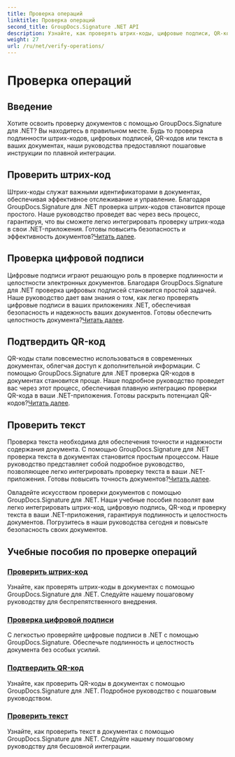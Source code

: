 ```yaml
---
title: Проверка операций
linktitle: Проверка операций
second_title: GroupDocs.Signature .NET API
description: Узнайте, как проверять штрих-коды, цифровые подписи, QR-коды и текст в документах с помощью GroupDocs.Signature .NET. Пошаговые руководства для плавной интеграции.
weight: 27
url: /ru/net/verify-operations/
---
```


# Проверка операций

## Введение

Хотите освоить проверку документов с помощью GroupDocs.Signature для .NET? Вы находитесь в правильном месте. Будь то проверка подлинности штрих-кодов, цифровых подписей, QR-кодов или текста в ваших документах, наши руководства предоставляют пошаговые инструкции по плавной интеграции.

## Проверить штрих-код
 Штрих-коды служат важными идентификаторами в документах, обеспечивая эффективное отслеживание и управление. Благодаря GroupDocs.Signature для .NET проверка штрих-кодов становится проще простого. Наше руководство проведет вас через весь процесс, гарантируя, что вы сможете легко интегрировать проверку штрих-кода в свои .NET-приложения. Готовы повысить безопасность и эффективность документов?[Читать далее](./verify-barcode/).

## Проверка цифровой подписи
Цифровые подписи играют решающую роль в проверке подлинности и целостности электронных документов. Благодаря GroupDocs.Signature для .NET проверка цифровых подписей становится простой задачей. Наше руководство дает вам знания о том, как легко проверять цифровые подписи в ваших приложениях .NET, обеспечивая безопасность и надежность ваших документов. Готовы обеспечить целостность документа?[Читать далее](./verify-digital/).

## Подтвердить QR-код
 QR-коды стали повсеместно использоваться в современных документах, облегчая доступ к дополнительной информации. С помощью GroupDocs.Signature для .NET проверка QR-кодов в документах становится проще. Наше подробное руководство проведет вас через этот процесс, обеспечивая плавную интеграцию проверки QR-кода в ваши .NET-приложения. Готовы раскрыть потенциал QR-кодов?[Читать далее](./verify-qr-code/).

## Проверить текст
Проверка текста необходима для обеспечения точности и надежности содержания документа. С помощью GroupDocs.Signature для .NET проверка текста в документах становится простым процессом. Наше руководство представляет собой подробное руководство, позволяющее легко интегрировать проверку текста в ваши .NET-приложения. Готовы повысить точность документов?[Читать далее](./verify-text/).

Овладейте искусством проверки документов с помощью GroupDocs.Signature для .NET. Наши учебные пособия позволят вам легко интегрировать штрих-код, цифровую подпись, QR-код и проверку текста в ваши .NET-приложения, гарантируя подлинность и целостность документов. Погрузитесь в наши руководства сегодня и повысьте безопасность своих документов.
## Учебные пособия по проверке операций
### [Проверить штрих-код](./verify-barcode/)
Узнайте, как проверять штрих-коды в документах с помощью GroupDocs.Signature для .NET. Следуйте нашему пошаговому руководству для беспрепятственного внедрения.
### [Проверка цифровой подписи](./verify-digital/)
С легкостью проверяйте цифровые подписи в .NET с помощью GroupDocs.Signature. Обеспечьте подлинность и целостность документа без особых усилий.
### [Подтвердить QR-код](./verify-qr-code/)
Узнайте, как проверить QR-коды в документах с помощью GroupDocs.Signature для .NET. Подробное руководство с пошаговым руководством.
### [Проверить текст](./verify-text/)
Узнайте, как проверить текст в документах с помощью GroupDocs.Signature для .NET. Следуйте нашему пошаговому руководству для бесшовной интеграции.